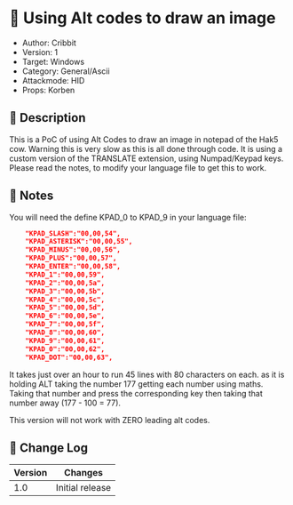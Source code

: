 # :art: Using Alt codes to draw an image
* Author: Cribbit 
* Version: 1
* Target: Windows
* Category: General/Ascii
* Attackmode: HID
* Props: Korben

## :book: Description
This is a PoC of using Alt Codes to draw an image in notepad of the Hak5 cow. 
Warning this is very slow as this is all done through code. 
It is using a custom version of the TRANSLATE extension, using Numpad/Keypad keys. 
Please read the notes, to modify your language file to get this to work.

## :musical_note: Notes
You will need the define KPAD_0 to KPAD_9 in your language file:
```json
    "KPAD_SLASH":"00,00,54",
    "KPAD_ASTERISK":"00,00,55",
    "KPAD_MINUS":"00,00,56",
    "KPAD_PLUS":"00,00,57",
    "KPAD_ENTER":"00,00,58",
    "KPAD_1":"00,00,59",
    "KPAD_2":"00,00,5a",
    "KPAD_3":"00,00,5b",
    "KPAD_4":"00,00,5c",
    "KPAD_5":"00,00,5d",
    "KPAD_6":"00,00,5e",
    "KPAD_7":"00,00,5f",
    "KPAD_8":"00,00,60",
    "KPAD_9":"00,00,61",
    "KPAD_0":"00,00,62",
    "KPAD_DOT":"00,00,63",
```

It takes just over an hour to run 45 lines with 80 characters on each.
as it is holding ALT taking the number 177 getting each number using maths. Taking that number and press the corresponding key 
then taking that number away (177 - 100 = 77).

This version will not work with ZERO leading alt codes.

## :page_facing_up: Change Log
| Version | Changes                       |
| ------- | ------------------------------|
| 1.0     | Initial release               |